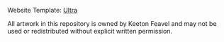 Website Template: [Ultra](https://github.com/ronv/ultra)

All artwork in this repository is owned by Keeton Feavel and may not be used or redistributed without explicit written permission.

